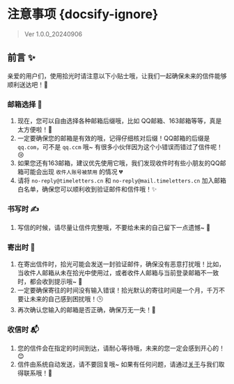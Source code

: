 # 注意事项 {docsify-ignore}

> Ver 1.0.0_20240906

## 前言 ✨

亲爱的用户们，使用拾光时请注意以下小贴士哦，让我们一起确保未来的信件能够顺利送达吧！💌

### 邮箱选择 💌

1. 现在，您可以自由选择各种邮箱后缀哦，比如 QQ邮箱、163邮箱等等，真是太方便啦！🎉
2. 一定要确保您的邮箱是有效的哦，记得仔细核对后缀！QQ邮箱的后缀是 `qq.com`，可不是 `qq.ccm` 哦~ 有很多小伙伴因为这个小错误而错过了信件呢！😢
3. 如果您还有163邮箱，建议优先使用它哦，我们发现收件时有些小朋友的QQ邮箱可能会出现 `收件人账号被禁用` 的情况 💔
4. 请将 `no-reply@timeletters.cn` 和 `no-reply@mail.timeletters.cn` 加入邮箱白名单，确保您可以顺利收到验证邮件和信件哦！✨

### 书写时 ✍️

1. 写信的时候，请尽量让信件完整哦，不要给未来的自己留下一点遗憾~ 💭

### 寄出时 🚀

1. 在寄出信件时，拾光可能会发送一封验证邮件，确保没有恶意打扰哦！比如，当收件人邮箱从未在拾光中使用过，或者收件人邮箱与当前登录邮箱不一致时，都会收到提示哦~ 📧
2. 一定要确保寄往的时间没有输入错误！拾光默认的寄往时间是一个月，千万不要让未来的自己感到困扰哦！🕒
3. 再次确认您输入的邮箱是否正确，确保万无一失！🧐

### 收信时 📬

1. 您的信件会在指定的时间到达，请耐心等待哦，未来的您一定会感到开心的！😊
2. 信件由系统自动发送，请不要回复哦~ 如果有任何问题，请通过[关于](about.md)与我们取得联系哦！💖
